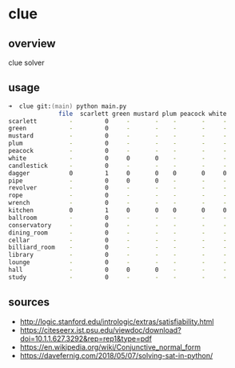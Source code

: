 # clue

## overview

clue solver

## usage

```zsh
➜  clue git:(main) python main.py
              file  scarlett green mustard plum peacock white
scarlett         -         0     -       -    -       -     -
green            -         0     -       -    -       -     -
mustard          -         0     -       -    -       -     -
plum             -         0     -       -    -       -     -
peacock          -         0     -       -    -       -     -
white            -         0     0       0    -       -     -
candlestick      -         0     -       -    -       -     -
dagger           0         1     0       0    0       0     0
pipe             -         0     0       0    -       -     -
revolver         -         0     -       -    -       -     -
rope             -         0     -       -    -       -     -
wrench           -         0     -       -    -       -     -
kitchen          0         1     0       0    0       0     0
ballroom         -         0     -       -    -       -     -
conservatory     -         0     -       -    -       -     -
dining_room      -         0     -       -    -       -     -
cellar           -         0     -       -    -       -     -
billiard_room    -         0     -       -    -       -     -
library          -         0     -       -    -       -     -
lounge           -         0     -       -    -       -     -
hall             -         0     0       0    -       -     -
study            -         0     -       -    -       -     -
```

## sources

- http://logic.stanford.edu/intrologic/extras/satisfiability.html
- https://citeseerx.ist.psu.edu/viewdoc/download?doi=10.1.1.627.3292&rep=rep1&type=pdf
- https://en.wikipedia.org/wiki/Conjunctive_normal_form
- https://davefernig.com/2018/05/07/solving-sat-in-python/

